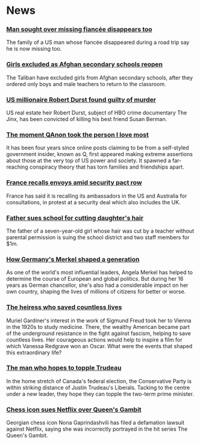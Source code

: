 # News
### [Man sought over missing fiancée disappears too](https://www.bbc.com/news/world-us-canada-58607813)
The family of a US man whose fiancée disappeared during a road trip say he is now missing too. 
### [Girls excluded as Afghan secondary schools reopen](https://www.bbc.com/news/world-asia-58607816)
The Taliban have excluded girls from Afghan secondary schools, after they ordered only boys and male teachers to return to the classroom.
### [US millionaire Robert Durst found guilty of murder](https://www.bbc.com/news/world-us-canada-58605688)
US real estate heir Robert Durst, subject of HBO crime documentary The Jinx, has been convicted of killing his best friend Susan Berman.
### [The moment QAnon took the person I love most](https://www.bbc.com/news/world-us-canada-57369349)
It has been four years since online posts claiming to be from a self-styled government insider, known as Q, first appeared making extreme assertions about those at the very top of US power and society. It spawned a far-reaching conspiracy theory that has torn families and friendships apart. 
### [France recalls envoys amid security pact row](https://www.bbc.com/news/world-europe-58604677)
France has said it is recalling its ambassadors in the US and Australia for consultations, in protest at a security deal which also includes the UK. 
### [Father sues school for cutting daughter's hair](https://www.bbc.com/news/world-us-canada-58591006)
The father of a seven-year-old girl whose hair was cut by a teacher without parental permission is suing the school district and two staff members for $1m.
### [How Germany's Merkel shaped a generation](https://www.bbc.com/news/world-europe-58597504)
As one of the world's most influential leaders, Angela Merkel has helped to determine the course of European and global politics. But during her 16 years as German chancellor, she's also had a considerable impact on her own country, shaping the lives of millions of citizens for better or worse.  
### [The heiress who saved countless lives](https://www.bbc.com/news/uk-england-london-58399839)
Muriel Gardiner's interest in the work of Sigmund Freud took her to Vienna in the 1920s to study medicine. There, the wealthy American became part of the underground resistance in the fight against fascism, helping to save countless lives. Her courageous actions would help to inspire a film for which Vanessa Redgrave won an Oscar. What were the events that shaped this extraordinary life?
### [The man who hopes to topple Trudeau](https://www.bbc.com/news/world-us-canada-58587402)
In the home stretch of Canada's federal election, the Conservative Party is within striking distance of Justin Trudeau's Liberals. Tacking to the centre under a new leader, they hope they can topple the two-term prime minister.  
### [Chess icon sues Netflix over Queen's Gambit](https://www.bbc.com/news/entertainment-arts-58600453)
Georgian chess icon Nona Gaprindashvili has filed a defamation lawsuit against Netflix, saying she was incorrectly portrayed in the hit series The Queen's Gambit.
